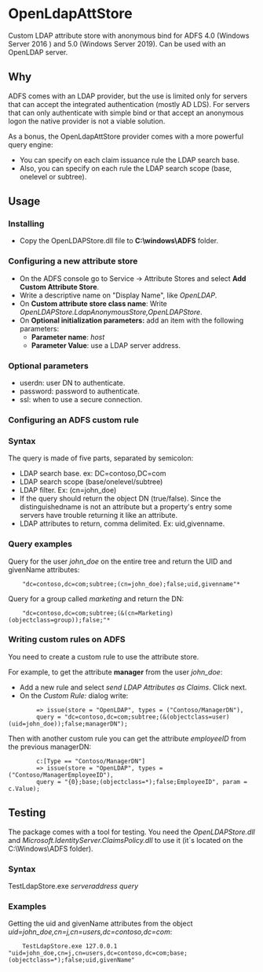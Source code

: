 # OpenLdapAttStore

Custom LDAP attribute store with anonymous bind for ADFS 4.0 (Windows Server 2016 ) and 5.0 (Windows Server 2019). Can be used with an OpenLDAP server.


## Why

ADFS comes with an LDAP provider, but the use is limited only for servers that can accept the integrated authentication (mostly AD LDS).
For servers that can only authenticate with simple bind or that accept an anonymous logon the native provider is not a viable solution.

As a bonus, the OpenLdapAttStore provider comes with a more powerful query engine:

* You can specify on each claim issuance rule the LDAP search base.
* Also, you can specify on each rule the LDAP search scope (base, onelevel or subtree).

## Usage

### Installing

* Copy the OpenLDAPStore.dll file to **C:\windows\ADFS** folder.


### Configuring a new attribute store

* On the ADFS console go to Service -> Attribute Stores and select **Add Custom Attribute Store**.
* Write a descriptive name on "Display Name", like *OpenLDAP*.
* On **Custom attribute store class name**: Write *OpenLDAPStore.LdapAnonymousStore,OpenLDAPStore*.
* On **Optional initialization parameters:** add an item with the following parameters:
	* **Parameter name**: *host*
	* **Parameter Value**: use a LDAP server address.

### Optional parameters

* userdn: user DN to authenticate.
* password: password to authenticate.
* ssl: when to use a secure connection.

### Configuring an ADFS custom rule


### Syntax

The query is made of five parts, separated by semicolon:

* LDAP search base. ex: DC=contoso,DC=com
* LDAP search scope (base/onelevel/subtree) 
* LDAP filter. Ex: (cn=john_doe)
* If the query should return the object DN (true/false). Since the distinguishedname is not an attribute but a property's entry some servers have trouble returning it like an attribute.
* LDAP attributes to return, comma delimited. Ex: uid,givenname.


### Query examples


Query for the user *john_doe* on the entire tree and return the UID and givenName attributes:
```
    "dc=contoso,dc=com;subtree;(cn=john_doe);false;uid,givenname"*
```
Query for a group called *marketing* and return the DN:
```
    "dc=contoso,dc=com;subtree;(&(cn=Marketing)(objectclass=group));false;"*
```

### Writing custom rules on ADFS

You need to create a custom rule to use the attribute store.

For example, to get the attribute **manager** from the user *john_doe*:

* Add a new rule and select *send LDAP Attributes as Claims*. Click next.
* On the *Custom Rule:* dialog write:

    ```
        => issue(store = "OpenLDAP", types = ("Contoso/ManagerDN"),
        query = "dc=contoso,dc=com;subtree;(&(objectclass=user)(uid=john_doe));false;managerDN");
 ```

Then with another custom rule you can get the attribute *employeeID* from the previous managerDN:

```
        c:[Type == "Contoso/ManagerDN"]
        => issue(store = "OpenLDAP", types = ("Contoso/ManagerEmployeeID"),
        query = "{0};base;(objectclass=*);false;EmployeeID", param = c.Value);
 ```

## Testing

The package comes with a tool for testing. You need the *OpenLDAPStore.dll* and *Microsoft.IdentityServer.ClaimsPolicy.dll* to use it (it´s located on the C:\Windows\ADFS folder).
### Syntax
TestLdapStore.exe *serveraddress* *query*

### Examples

Getting the uid and givenName attributes from the object *uid=john_doe,cn=j,cn=users,dc=contoso,dc=com*:

```
    TestLdapStore.exe 127.0.0.1 "uid=john_doe,cn=j,cn=users,dc=contoso,dc=com;base;(objectclass=*);false;uid,givenName"
```
